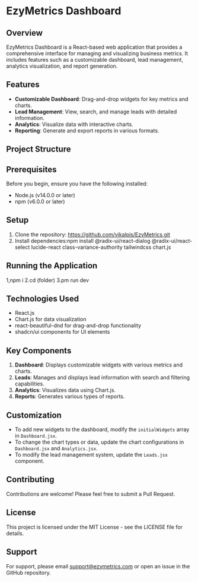 # EzyMetrics Dashboard

## Overview

EzyMetrics Dashboard is a React-based web application that provides a comprehensive interface for managing and visualizing business metrics. It includes features such as a customizable dashboard, lead management, analytics visualization, and report generation.

## Features

- **Customizable Dashboard**: Drag-and-drop widgets for key metrics and charts.
- **Lead Management**: View, search, and manage leads with detailed information.
- **Analytics**: Visualize data with interactive charts.
- **Reporting**: Generate and export reports in various formats.

## Project Structure


## Prerequisites

Before you begin, ensure you have the following installed:
- Node.js (v14.0.0 or later)
- npm (v6.0.0 or later)

## Setup

1. Clone the repository: https://github.com/vikalpis/EzyMetrics.git 
2. Install dependencies:npm install @radix-ui/react-dialog @radix-ui/react-select lucide-react class-variance-authority tailwindcss chart.js

## Running the Application
1,npm i
2.cd (folder)
3.pm run dev

## Technologies Used

- React.js
- Chart.js for data visualization
- react-beautiful-dnd for drag-and-drop functionality
- shadcn/ui components for UI elements

## Key Components

1. **Dashboard**: Displays customizable widgets with various metrics and charts.
2. **Leads**: Manages and displays lead information with search and filtering capabilities.
3. **Analytics**: Visualizes data using Chart.js.
4. **Reports**: Generates various types of reports.

## Customization

- To add new widgets to the dashboard, modify the `initialWidgets` array in `Dashboard.jsx`.
- To change the chart types or data, update the chart configurations in `Dashboard.jsx` and `Analytics.jsx`.
- To modify the lead management system, update the `Leads.jsx` component.

## Contributing

Contributions are welcome! Please feel free to submit a Pull Request.

## License

This project is licensed under the MIT License - see the LICENSE file for details.

## Support

For support, please email support@ezymetrics.com or open an issue in the GitHub repository.
